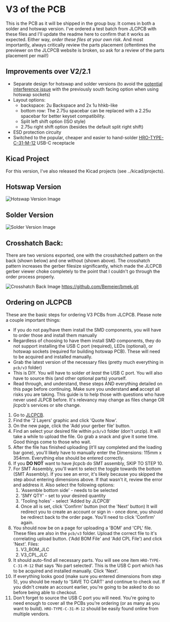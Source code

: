 # V3 of the PCB

This is the PCB as it will be shipped in the group buy. It comes in both a solder and hotswap version. 
I've ordered a test batch from JLCPCB with these files and I'll update the readme here to confirm that it works as expected.
Either way, *order these files at your own risk*.
And most importantly, always critically review the parts placement (oftentimes the previewer on the JLCPCB website is broken, so ask for a review of the parts placement per mail!)

## Improvements over V2/2.1

- Separate design for hotswap and solder versions (to avoid the [potential interference issue](https://www.youtube.com/watch?v=Bh93sXRh4x4&vl=en) with the previously south facing  option when using hotswap sockets)
- Layout options:
  - backspace: 2u Backspace and 2x 1u hhkb-like
  - bottom row: The 2.75u spacebar can be replaced with a 2.25u spacebar for better keyset compatibility.
  - Split left shift option (ISO style)
  - 2.75u right shift option (besides the default split right shift)
- ESD protection circuity
- Switched to the popular, cheaper and easier to hand-solder [HRO-TYPE-C-31-M-12](https://lcsc.com/product-detail/USB-Type-C_Korean-Hroparts-Elec-TYPE-C-31-M-12_C165948.html) USB-C receptacle

## Kicad Project
For this version, I've also released the Kicad projects (see ../kicad/projects).

## Hotswap Version
![Hotswap Version Image](https://i.imgur.com/3CGNeox.png)

## Solder Version
![Solder Version Image](https://i.imgur.com/DP67VNZ.png)

## Crosshatch Back:
There are two versions exported, one with the crosshatched pattern on the back (shown below) and one without (shown above).
The crosshatch pattern increases the gerber filesize significantly, which made the JLCPCB gerber viewer choke completely to the point that I couldn't go through the order process properly.

![Crosshatch Back Image](https://i.imgur.com/kUrYCUo.png)
https://github.com/Bemeier/bmek.git

## Ordering on JLCPCB
These are the basic steps for ordering V3 PCBs from JLCPCB. Please note a couple important things: 
- If you do not pay/have them install the SMD components, you will have to order those and install them manually
- Regardless of choosing to have them install SMD components, they do not support installing the USB C port (required), LEDs (optional), or hotswap sockets (required for building hotswap PCB). These will need to be acquired and installed manually.
- Grab the latest version of the necessary files (pretty much everything in `pcb/v3` folder)
- This is DIY. You will have to solder _at least_ the USB C port. You will also have to source this (and other optional parts) yourself.
- Read through, and understand, these steps AND everything detailed on this page before continuing. Make sure you understand **and** accept all risks you are taking. This guide is to help those with questions who have never used JLPCB before. It's relevancy may change as files change OR jlcpcb's services or site change.

1. Go to [JLCPCB](www.jlcpcb.com).
2. Find the '2  Layers' graphic and click 'Quote Now'.
3. On the new page, click the 'Add your gerber file' button.
4. Find an select your desired file within `pcb/v3` folder (don't unzip). It will take a while to upload the file. Go grab a snack and give it some time. Good things come to those who wait.
5. After the file has finished uploading (it'll say completed and the loading bar gone), you'll likely have to manually enter the Dimensions: 115mm x 354mm. Everything else should be entered correctly.
6. If you **DO NOT** want to have jlcpcb do SMT assembly, SKIP TO STEP 10. 
7. For SMT Assembly, you'll want to select the toggle towards the bottom (SMT Assembly). If you see an error, it's likely because you skipped the step about entering dimensions above. If that wasn't it, review the error and address it. Also select the following options:
   1. 'Assemble bottom side' - needs to be selected
   2. 'SMY QTY' - set to your desired quantity
   3. 'Tooling holes' - select 'Added by JLCPCB'
   4. Once all is set, click 'Confirm' button (not the 'Next' button) It will redirect you to create an account or sign in - once done, you should be redirect back to the order page. You'll need to click 'Confirm' again.
8. You should now be on a page for uploading a 'BOM' and 'CPL' file. These files are also in the `pcb/v3` folder. Upload the correct file to it's correlating upload button. ('Add BOM File' and 'Add CPL File') and click 'Next'. Files:
   1. V3_BOM_JLC
   2. V3_CPL_JLC
9.  It should auto-find all necessary parts. You will see one item `HRO-TYPE-C-31-M-12` that says 'No part selected'. This is the USB C port which has to be acquired and installed manually. Click 'Next'.
10. If everything looks good (make sure you entered dimensions from step 5), you should be ready to 'SAVE TO CART' and continue to check out. If you didn't create an account earlier, you're going to be asked to do so before being able to checkout. 
11. Don't forget to source the USB C port you will need. You're going to need enough to cover all the PCBs you're ordering (or as many as you want to build). `HRO-TYPE-C-31-M-12` should be easily found online from multiple vendors.